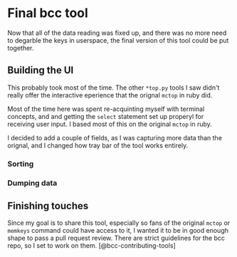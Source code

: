 # Final bcc tool

Now that all of the data reading was fixed up, and there was no more need to
degarble the keys in userspace, the final version of this tool could be
put together.

## Building the UI

This probably took most of the time. The other `*top.py` tools I saw didn't
really offer the interactive eperience that the orignal `mctop` in ruby did.

Most of the time here was spent re-acquinting myself with terminal concepts,
and and getting the `select` statement set up properyl for receiving user
input. I based most of this on the original `mctop` in ruby.

I decided to add a couple of fields, as I was capturing more data than the
orignal, and I changed how tray bar of the tool works entirely.

### Sorting

### Dumping data

## Finishing touches

Since my goal is to share this tool, especially so fans of the original `mctop`
or `memkeys` command could have access to it, I wanted it to be in good enough
shape to pass a pull request review. There are strict guidelines for the bcc
repo, so I set to work on them. [@bcc-contributing-tools]
